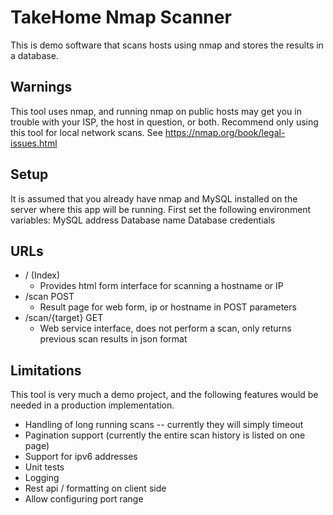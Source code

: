 TakeHome Nmap Scanner
=====================
This is demo software that scans hosts using nmap and stores the results in a database.

Warnings
--------
This tool uses nmap, and running nmap on public hosts may get you in trouble with your ISP, the host in question, or both. Recommend only using this tool for local network scans. See https://nmap.org/book/legal-issues.html

Setup
-----
It is assumed that you already have nmap and MySQL installed on the server where this app will be running. First set the following environment variables:
MySQL address
Database name
Database credentials

URLs
----
* / (Index)
  * Provides html form interface for scanning a hostname or IP
* /scan POST
  * Result page for web form, ip or hostname in POST parameters
* /scan/{target} GET
  * Web service interface, does not perform a scan, only returns previous scan results in json format

Limitations
-----------
This tool is very much a demo project, and the following features would be needed in a production implementation.

* Handling of long running scans -- currently they will simply timeout
* Pagination support (currently the entire scan history is listed on one page)
* Support for ipv6 addresses
* Unit tests
* Logging
* Rest api / formatting on client side
* Allow configuring port range